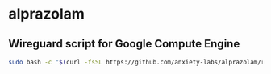 # alprazolam

## Wireguard script for Google Compute Engine

```bash
sudo bash -c "$(curl -fsSL https://github.com/anxiety-labs/alprazolam/raw/master/wireguard/gce.sh)"
```
